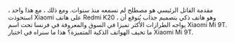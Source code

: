 
مقدمة
القاتل الرئيسي هو مصطلح لم نسمعه منذ سنوات. ومع ذلك ، مع هذا واحد ، استحوذت Xiaomi على هاتف Redmi K20 ، وهو هاتف ذكي بتصميم جذاب يُتوقع أن يواجه الطرازات الأكثر تميزا في السوق والمعروفة في فرنسا تحت اسم Xiaomi Mi 9T. ما تخيف الهواتف الذكية المتميزة؟ هذا ما سنراه في اختبار Xiaomi Mi 9T.
